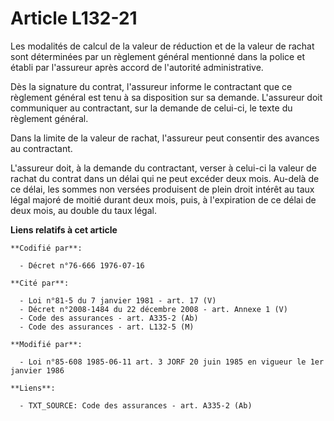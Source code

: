 # Article L132-21

Les modalités de calcul de la valeur de réduction et de la valeur de rachat sont déterminées par un règlement général
mentionné dans la police et établi par l'assureur après accord de l'autorité administrative.

Dès la signature du contrat, l'assureur informe le contractant que ce règlement général est tenu à sa disposition sur sa
demande. L'assureur doit communiquer au contractant, sur la demande de celui-ci, le texte du règlement général. 

Dans la limite de la valeur de rachat, l'assureur peut consentir des avances au contractant.

L'assureur doit, à la demande du contractant, verser à celui-ci la valeur de rachat du contrat dans un délai qui ne peut
excéder deux mois. Au-delà de ce délai, les sommes non versées produisent de plein droit intérêt au taux légal majoré de
moitié durant deux mois, puis, à l'expiration  de ce délai de deux mois, au double du taux légal.

**Liens relatifs à cet article**

	**Codifié par**:

	  - Décret n°76-666 1976-07-16

	**Cité par**:

	  - Loi n°81-5 du 7 janvier 1981 - art. 17 (V)
	  - Décret n°2008-1484 du 22 décembre 2008 - art. Annexe 1 (V)
	  - Code des assurances - art. A335-2 (Ab)
	  - Code des assurances - art. L132-5 (M)

	**Modifié par**:

	  - Loi n°85-608 1985-06-11 art. 3 JORF 20 juin 1985 en vigueur le 1er janvier 1986

	**Liens**:

	  - TXT_SOURCE: Code des assurances - art. A335-2 (Ab)
